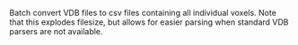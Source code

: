 Batch convert VDB files to csv files containing all individual voxels. Note that this explodes filesize, but allows for easier parsing when standard VDB parsers are not available.
